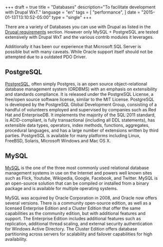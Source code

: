 +++
draft = true
title = "Databases"
description="To facilitate development with Drupal WxT."
language = "en"
tags = [
    "performance",
]
date = "2015-01-13T13:10:52-05:00"
type = "single"
+++

There are a variety of Databases you can use with Drupal as listed in the [Drupal requirements][drupal_req] section. However only MySQL + PostgreSQL are tested extensively with Drupal WxT and the various contrib modules it leverages.

Additionally it has been our experience that Microsoft SQL Server is possible but with many caveats. While Oracle support itself should not be attempted due to a outdated PDO Driver.

## PostgreSQL

[PostgreSQL][postgresql], often simply Postgres, is an open source object-relational database management system (ORDBMS) with an emphasis on extensibility and standards compliance. It is released under the PostgreSQL License, a free/open source software license, similar to the MIT License. PostgreSQL is developed by the PostgreSQL Global Development Group, consisting of a handful of volunteers employed and supervised by companies such as Red Hat and EnterpriseDB. It implements the majority of the SQL:2011 standard, is ACID-compliant, is fully transactional (including all DDL statements), has extensible data types, operators, index methods, functions, aggregates, procedural languages, and has a large number of extensions written by third parties. PostgreSQL is available for many platforms including Linux, FreeBSD, Solaris, Microsoft Windows and Mac OS X.

## MySQL

[MySQL][mysql] is the one of the three most commonly used relational database management systems in use on the Internet and powers well known sites such as Flick, Youtube, Wikipedia, Google, Facebook, and Twitter. MySQL is an open-source solution that can be compiled or installed from a binary package and is available for multiple operating systems.

MySQL was acquired by Oracle Corporation in 2008, and Oracle now offers several versions. There is a community open-source edition, as well as a licensed Enterprise Edition and a Cluster Edition that offer the same capabilities as the community edition, but with additional features and support. The Enterprise Edition includes additional features such as replication, additional thread scaling, and external security authentication for Windows Active Directory. The Cluster Edition offers database partitioning across servers for scalability and failover capabilities for high availability.

<!-- Links Referenced -->

[drupal_req]:       https://www.drupal.org/requirements
[mysql]:            https://mysql.com
[postgresql]:       http://postgresql.org
